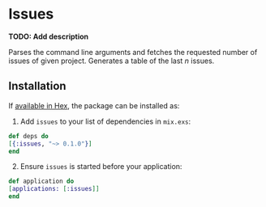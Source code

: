 # Issues

**TODO: Add description**

Parses the command line arguments and fetches the requested number of issues of given project. Generates a table of the last _n_ issues.

## Installation

If [available in Hex](https://hex.pm/docs/publish), the package can be installed as:

1. Add `issues` to your list of dependencies in `mix.exs`:

  ```elixir
  def deps do
  [{:issues, "~> 0.1.0"}]
  end
  ```

2. Ensure `issues` is started before your application:

  ```elixir
  def application do
  [applications: [:issues]]
  end
  ```
